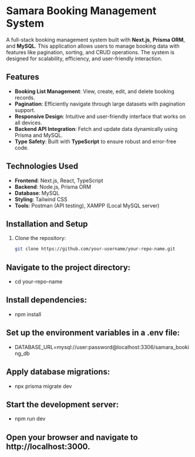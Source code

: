 # Samara Booking Management System

A full-stack booking management system built with **Next.js**, **Prisma ORM**, and **MySQL**. This application allows users to manage booking data with features like pagination, sorting, and CRUD operations. The system is designed for scalability, efficiency, and user-friendly interaction.

## Features
- **Booking List Management**: View, create, edit, and delete booking records.
- **Pagination**: Efficiently navigate through large datasets with pagination support.
- **Responsive Design**: Intuitive and user-friendly interface that works on all devices.
- **Backend API Integration**: Fetch and update data dynamically using Prisma and MySQL.
- **Type Safety**: Built with **TypeScript** to ensure robust and error-free code.

## Technologies Used
- **Frontend**: Next.js, React, TypeScript
- **Backend**: Node.js, Prisma ORM
- **Database**: MySQL
- **Styling**: Tailwind CSS
- **Tools**: Postman (API testing), XAMPP (Local MySQL server)

## Installation and Setup
1. Clone the repository:
   ```bash
   git clone https://github.com/your-username/your-repo-name.git
   
## Navigate to the project directory:
- cd your-repo-name
## Install dependencies:
- npm install
## Set up the environment variables in a .env file:
- DATABASE_URL=mysql://user:password@localhost:3306/samara_booking_db
## Apply database migrations:
- npx prisma migrate dev
## Start the development server:
- npm run dev
## Open your browser and navigate to http://localhost:3000.
